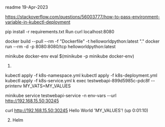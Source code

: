 readme
19-Apr-2023

https://stackoverflow.com/questions/56003777/how-to-pass-environment-variable-in-kubectl-deployment

pip install -r requirements.txt
Run
curl localhost:8080

docker build --pull --rm -f "Dockerfile" -t helloworldpython:latest "."
docker run --rm -d -p 8080:8080/tcp helloworldpython:latest

minikube docker-env
eval $(minikube -p minikube docker-env)

01.
kubectl apply -f k8s-namespace.yml
kubectl apply -f k8s-deployment.yml
kubectl apply -f k8s-service.yml
k exec testwebapi-899d5985c-pdc8f -- printenv
MY_VATS=MY_VALUES

minikube service testwebapi-service -n env-vars --url
http://192.168.15.50:30245

curl http://192.168.15.50:30245
Hello World 'MY_VALUES'! (up 0:01:10)

02. Helm

